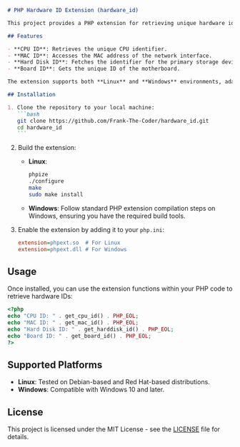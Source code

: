 ````markdown
# PHP Hardware ID Extension (hardware_id)

This project provides a PHP extension for retrieving unique hardware identifiers across Linux and Windows platforms. The extension is designed to help obtain various system-specific IDs, such as the CPU ID, MAC ID, Hard Disk ID, and Board ID, useful for system-level applications requiring hardware identification.

## Features

- **CPU ID**: Retrieves the unique CPU identifier.
- **MAC ID**: Accesses the MAC address of the network interface.
- **Hard Disk ID**: Fetches the identifier for the primary storage device.
- **Board ID**: Gets the unique ID of the motherboard.

The extension supports both **Linux** and **Windows** environments, adapting methods to access hardware information based on the operating system.

## Installation

1. Clone the repository to your local machine:
   ```bash
   git clone https://github.com/Frank-The-Coder/hardware_id.git
   cd hardware_id
   ```
````

2. Build the extension:

   - **Linux**:
     ```bash
     phpize
     ./configure
     make
     sudo make install
     ```
   - **Windows**: Follow standard PHP extension compilation steps on Windows, ensuring you have the required build tools.

3. Enable the extension by adding it to your `php.ini`:
   ```ini
   extension=phpext.so  # For Linux
   extension=phpext.dll # For Windows
   ```

## Usage

Once installed, you can use the extension functions within your PHP code to retrieve hardware IDs:

```php
<?php
echo "CPU ID: " . get_cpu_id() . PHP_EOL;
echo "MAC ID: " . get_mac_id() . PHP_EOL;
echo "Hard Disk ID: " . get_harddisk_id() . PHP_EOL;
echo "Board ID: " . get_board_id() . PHP_EOL;
?>
```

## Supported Platforms

- **Linux**: Tested on Debian-based and Red Hat-based distributions.
- **Windows**: Compatible with Windows 10 and later.

## License

This project is licensed under the MIT License - see the [LICENSE](LICENSE) file for details.

